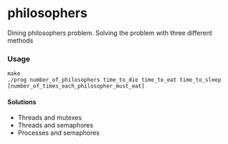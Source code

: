 # philosophers
Dining philosophers problem. Solving the problem with three different methods

### Usage
``make``  
``./prog number_of_philosophers time_to_die time_to_eat time_to_sleep [number_of_times_each_philosopher_must_eat]``

#### Solutions
- Threads and mutexes
- Threads and semaphores
- Processes and semaphores
